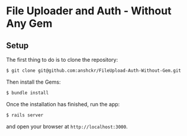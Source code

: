 # File Uploader and Auth - Without Any Gem

## Setup

The first thing to do is to clone the repository:

```sh
$ git clone git@github.com:anshckr/FileUpload-Auth-Without-Gem.git
```

Then install the Gems:
```sh
$ bundle install
```

Once the installation has finished, run the app:
```sh
$ rails server
```

and open your browser at `http://localhost:3000`.